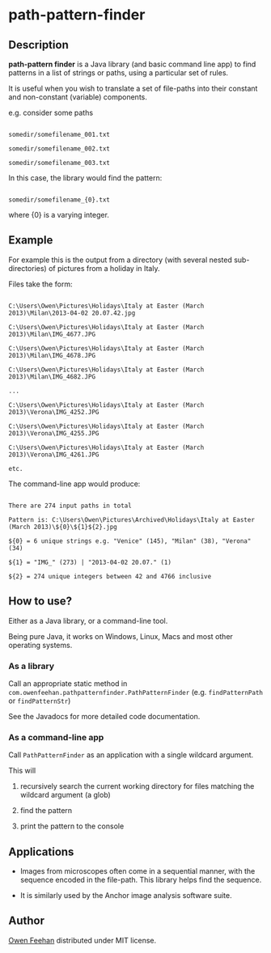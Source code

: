 # path-pattern-finder

## Description

**path-pattern finder** is a Java library (and basic command line app) to find patterns in a list of strings or paths, using a particular set of rules.

It is useful when you wish to translate a set of file-paths into their constant and non-constant (variable) components.

e.g. consider some paths
```
somedir/somefilename_001.txt
somedir/somefilename_002.txt
somedir/somefilename_003.txt
```

In this case, the library would find the pattern:
```
somedir/somefilename_{0}.txt
```
where {0} is a varying integer.

## Example

For example this is the output from a directory (with several nested sub-directories) of pictures from a holiday in Italy.

Files take the form:
```
C:\Users\Owen\Pictures\Holidays\Italy at Easter (March 2013)\Milan\2013-04-02 20.07.42.jpg
C:\Users\Owen\Pictures\Holidays\Italy at Easter (March 2013)\Milan\IMG_4677.JPG
C:\Users\Owen\Pictures\Holidays\Italy at Easter (March 2013)\Milan\IMG_4678.JPG
C:\Users\Owen\Pictures\Holidays\Italy at Easter (March 2013)\Milan\IMG_4682.JPG
...
C:\Users\Owen\Pictures\Holidays\Italy at Easter (March 2013)\Verona\IMG_4252.JPG
C:\Users\Owen\Pictures\Holidays\Italy at Easter (March 2013)\Verona\IMG_4255.JPG
C:\Users\Owen\Pictures\Holidays\Italy at Easter (March 2013)\Verona\IMG_4261.JPG
etc.
```

The command-line app would produce:
```
There are 274 input paths in total
Pattern is: C:\Users\Owen\Pictures\Archived\Holidays\Italy at Easter (March 2013)\${0}\${1}${2}.jpg
${0} = 6 unique strings e.g. "Venice" (145), "Milan" (38), "Verona" (34)
${1} = "IMG_" (273) | "2013-04-02 20.07." (1)
${2} = 274 unique integers between 42 and 4766 inclusive
```

## How to use?
Either as a Java library, or a command-line tool.Being pure Java, it works on Windows, Linux, Macs and most other operating systems.

### As a library

Call an appropriate static method in ```com.owenfeehan.pathpatternfinder.PathPatternFinder```  (e.g. ```findPatternPath``` or ```findPatternStr```)

See the Javadocs for more detailed code documentation.

### As a command-line app

Call ```PathPatternFinder``` as an application with a single wildcard argument.

This will
1. recursively search the current working directory for files matching the wildcard argument (a glob)
2. find the pattern
3. print the pattern to the console

## Applications

* Images from microscopes often come in a sequential manner, with the sequence encoded in the file-path. This library helps find the sequence. 
* It is similarly used by the Anchor image analysis software suite.

## Author

[Owen Feehan](http://www.owenfeehan.com) distributed under MIT license.
